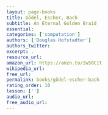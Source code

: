 ```yaml
---
layout: page-books
title: Gödel, Escher, Bach
subtitle: An Eternal Golden Braid
essential: 
categories: ['computation']
authors: ['Douglas Hofstadter']
authors_twitter: 
excerpt: .
resource_url: 
amazon_url: https://amzn.to/2w50C1t
wikipedia_url: 
free_url: 
permalink: books/gödel-escher-bach
rating_order: 10
lesson: ['']
audio_url: 
free_audio_url: 
---
```

